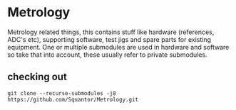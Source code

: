 # Metrology
Metrology related things, this contains stuff like hardware (references, ADC's etc), supporting software, test jigs and spare parts for existing equipment. One or multiple submodules are used in hardware and software so take that into account, these usually refer to private submodules.
## checking out
```
git clone --recurse-submodules -j8 https://github.com/Squantor/Metrology.git
```


